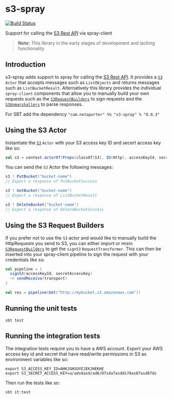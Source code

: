 s3-spray
========

[![Build Status](https://travis-ci.org/NET-A-PORTER/s3-spray.png?branch=master)](https://travis-ci.org/NET-A-PORTER/s3-spray)

Support for calling the [S3 Rest API](http://docs.aws.amazon.com/AmazonS3/latest/API/RESTBucketOps.html) via spray-client

> **Note:** This library in the early stages of development and lacking functionality

Introduction
------------

s3-spray adds support to spray for calling the [S3 Rest API](http://docs.aws.amazon.com/AmazonS3/latest/API/RESTBucketOps.html).
It provides a [`S3`](https://github.com/NET-A-PORTER/s3-spray/blob/master/src/main/scala/com/netaporter/s3/S3.scala) `Actor` that accepts messages such as `ListObjects` and returns messages such as `ListBucketResult`. Alternatively
this library provides the individual `spray-client` components that allow you to manually build your own requests such as the
[`S3RequestBuilders`](https://github.com/NET-A-PORTER/s3-spray/blob/master/src/main/scala/com/netaporter/s3/S3RequestBuilding.scala) to sign requests and the [`S3Unmarshallers`](https://github.com/NET-A-PORTER/s3-spray/blob/master/src/main/scala/com/netaporter/s3/S3Unmarshallers.scala) to parse responses.

For SBT add the dependency `"com.netaporter" %% "s3-spray" % "0.0.3"`


Using the S3 Actor
------------------

Instantiate the [`S3`](https://github.com/NET-A-PORTER/s3-spray/blob/master/src/main/scala/com/netaporter/s3/S3.scala) `Actor` with your S3 access key ID and secert access key like so:

```scala
val s3 = context.actorOf(Props(classOf[S3], IO(Http), accessKeyId, secretAccessKey))
```

You can send the `S3` Actor the following messages:

```scala
s3 ! PutBucket("bucket-name")
// Expect a response of PutBucketSuccess

s3 ! GetBucket("bucket-name")
// Expect a response of ListBucketResult

s3 ! DeleteBucket("bucket-name")
// Expect a response of DeleteBucketSuccess
```

Using the S3 Request Builders
-----------------------------

If you prefer not to use the `S3` actor and would like to manually build the HttpRequests you send to S3, you can either
import or mixin [`S3RequestBuilders`](https://github.com/NET-A-PORTER/s3-spray/blob/master/src/main/scala/com/netaporter/s3/S3RequestBuilders.scala) to get the `signS3` `RequestTransformer`. This can then be inserted into your
spray-client pipeline to sign the request with your credentials like so:

```scala
val pipeline = (
  signS3(accessKeyId, secretAccessKey)
  ~> sendReceive(transport)
)

val res = pipeline(Get("http://mybucket.s3.amazonaws.com"))
```

Running the unit tests
---------------------

    sbt test

Running the integration tests
-----------------------------

The integration tests require you to have a AWS account. Export your AWS access key id and secret that have read/write
permissions in S3 as environment variables like so:

    export S3_ACCESS_KEY_ID=AHKJGHSUYEJEKJHEKHE
    export S3_SECRET_ACCESS_KEY=a/ads6asd/ad6/D7sda7asdds78as87asd87ds

Then run the tests like so:

    sbt it:test
